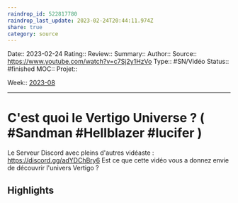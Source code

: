 ```yaml
---
raindrop_id: 522817780
raindrop_last_update: 2023-02-24T20:44:11.974Z
share: true
category: source
---
```


Date:: 2023-02-24
Rating::
Review:: 
Summary:: 
Author::
Source:: https://www.youtube.com/watch?v=c7Sj2y1HzVo
Type:: #SN/Vidéo 
Status:: #finished 
MOC::
Projet:: 

Week:: [2023-08](../week/2023-08.md)

***
# C'est quoi le Vertigo Universe ? ( #Sandman #Hellblazer #lucifer )

Le Serveur Discord avec pleins d'autres vidéaste : https://discord.gg/adYDChBry6
Est ce que cette vidéo vous a donnez envie de découvrir l'univers Vertigo ?

## Highlights

